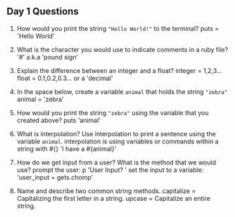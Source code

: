 ## Day 1 Questions

1. How would you print the string `"Hello World!"` to the terminal?
puts = 'Hello World'

1. What is the character you would use to indicate comments in a ruby file?
'#' a.k.a 'pound sign'

1. Explain the difference between an integer and a float?
integer = 1,2,3...
float = 0.1,0.2,0.3...
or a 'decimal'

1. In the space below, create a variable `animal` that holds the string `"zebra"`
animal = 'zebra'

1. How would you print the string `"zebra"` using the variable that you created above?
puts 'animal'

1. What is interpolation? Use interpolation to print a sentence using the variable `animal`.
interpolation is using variables or commands within a string with #{}
  'I have a #{animal}'

1. How do we get input from a user? What is the method that we would use?
prompt the user: p 'User Input? '
set the input to a variable: 'user_input = gets.chomp'

1. Name and describe two common string methods.
capitalize = Capitalizing the first letter in a string.
upcase = Capitalize an entire string.
